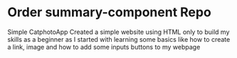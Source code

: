 # Order summary-component Repo
 Simple CatphotoApp 
 Created a simple website using HTML only to build my skills as a beginner as I started with learning some basics like how to create a link, image and how to add some inputs buttons to my webpage 
